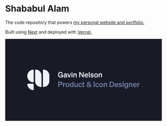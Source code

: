 # Shababul Alam 

The code repository that powers [my personal website and portfolio.](https://shababulalam.com)

Built using [Next](https://nextjs.org) and deployed with [Vercel.](https://vercel.com/home)

[![shababulalam.com](/public/images/meta/og.png)](https://shababulalam.com)
